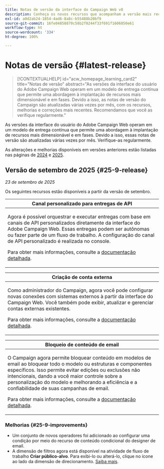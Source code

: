 ```yaml
---
title: Notas de versão da interface do Campaign Web v8
description: Conheça os novos recursos que acompanham a versão mais recente da interface do Campaign Web
exl-id: a0d2ab24-1854-4ad6-8a8c-b55488b20bf9
source-git-commit: 16fe04858870c58b2f0244f33f691f1606050e61
workflow-type: ht
source-wordcount: '334'
ht-degree: 100%

---
```


# Notas de versão {#latest-release}

>[!CONTEXTUALHELP]
>id="acw_homepage_learning_card2"
>title="Notas de versão"
>abstract="As versões da interface do usuário do Adobe Campaign Web operam em um modelo de entrega contínua que permite uma abordagem à implantação de recursos mais dimensionável e em fases. Devido a isso, as notas de versão do Campaign são atualizadas várias vezes por mês, com os recursos, melhorias e correções mais recentes. Recomendamos que você as verifique regularmente."

As versões da interface do usuário do Adobe Campaign Web operam em um modelo de entrega contínua que permite uma abordagem à implantação de recursos mais dimensionável e em fases. Devido a isso, essas notas de versão são atualizadas várias vezes por mês. Verifique-as regularmente.

As alterações e melhorias disponíveis em versões anteriores estão listadas nas páginas de [2024](release-notes-24.md) e [2025](release-notes-25.md).

## Versão de setembro de 2025 {#25-9-release}

_23 de setembro de 2025_

Os seguintes recursos estão disponíveis a partir da versão de setembro.

<table>
<thead>
<tr>
<th><strong>Canal personalizado para entregas de API</strong><br/></th>
</tr>
</thead>
<tbody>
<tr>
<td>
<p>Agora é possível orquestrar e executar entregas com base em canais de API personalizados diretamente da interface do Adobe Campaign Web. Essas entregas podem ser autônomas ou fazer parte de um fluxo de trabalho. A configuração do canal de API personalizado é realizada no console.</p>
<p>Para obter mais informações, consulte a <a href="../call-center/gs-custom-channel.md">documentação detalhada</a>.</p>
</td>
</tr>
</tbody>
</table>

<table>
<thead>
<tr>
<th><strong>Criação de conta externa</strong><br/></th>
</tr>
</thead>
<tbody>
<tr>
<td>
<p>Como administrador do Campaign, agora você pode configurar novas conexões com sistemas externos à partir da interface do Campaign Web. Você também pode exibir, atualizar e gerenciar contas externas existentes.</p>
<p>Para obter mais informações, consulte a <a href="../administration/create-external-account.md">documentação detalhada</a>.</p>
</td>
</tr>
</tbody>
</table>

<table>
<thead>
<tr>
<th><strong>Bloqueio de conteúdo de email</strong><br/></th>
</tr>
</thead>
<tbody>
<tr>
<td>
<p>O Campaign agora permite bloquear conteúdo em modelos de email ao bloquear todo o modelo ou estruturas e componentes específicos. Isso permite evitar edições ou exclusões não intencionais, dando a você maior controle sobre a personalização do modelo e melhorando a eficiência e a confiabilidade de suas campanhas de email.</p>
<p>Para obter mais informações, consulte a <a href="../content/content-locking.md">documentação detalhada</a>.</p>
</td>
</tr>
</tbody>
</table>

<!--table>
<thead>
<tr>
<th><strong>Integration with Adobe GenStudio</strong><br/></th>  LA? sort? Juliette
</tr>
</thead>
<tbody>
<tr>
<td>
<p>To enhance marketing efficiency and to maintain brand consistency, you can now seamlessly integrate GenStudio for Performance Marketing experiences with Campaign. This enables you to leverage GenStudio's AI-power content creation alongside Campaign's advanced orchestration capabilities.<p>
<p>For more information, refer to the detailed documentation.</p>
</td>
</tr>
</tbody>
</table-->

<!--table>
<thead>
<tr>
<th><strong>Dark mode support in the Email designer</strong><br/></th> -> pas sept, modifier composant... -> Juliette
</tr>
</thead>
<tbody>
<tr>
<td>
<p>The Email Designer now offers the ability to switch to dark mode view, where you can additionally define specific custom settings. Note that the final rendering depends on the recipient's email client, and not all email clients support dark mode.</p>
<p>For more information, refer to the detailed documentation.</p>
</td>
</tr>
</tbody>
</table-->

<!--table>>
<thead>
<tr>
<th><strong>Multilingual capabilities for transactional messaging and push notifications (LA)</strong><br/></th> 
</tr>
</thead>
<tbody>
<tr>
<td>
<p>You can now send multiple transactional messages and push notifications in different languages in Adobe Campaign Web User Interface. The Multilingual delivery feature allows you to choose the default language of your delivery as well as the different languages in which the delivery can be sent. You can also preview these deliveries in the languages you have chosen.</p>
<p>Note: this capability is only available for a set of organizations (Limited Availability), and will be rolled out globally in a future release.</p>
<p>For more information, refer to the detailed documentation.</p>
</td>
</tr>
</tbody>
</table-->

<!--table>
<thead>
<tr>
<th><strong>Profile enrichment in Transactional Messages (LA)</strong><br/></th> 
</tr>
</thead>
<tbody>
<tr>
<td>
<p>This capability allows you to personalize transactional messages (Email, SMS, Push) by linking Adobe Campaign database fields to the message content. You can select target mappings, enrichment columns, and a reconciliation key to ensure accurate, real-time personalization while maintaining performance thresholds.</p>
<p>Note: this capability is only available for a set of organizations (Limited Availability), and will be rolled out globally in a future release.</p>
<p>For more information, refer to the detailed documentation.</p>
</td>
</tr>
</tbody>
</table-->

<!--table>
<thead>
<tr>
<th><strong>Dynamic reporting for transactional messaging (LA)</strong><br/></th> 
</tr>
</thead>
<tbody>
<tr>
<td>
<p>Note: this capability is only available for a set of organizations (Limited Availability), and will be rolled out globally in a future release.</p>
<p>For more information, refer to the detailed documentation.</p>
</td>
</tr>
</tbody>
</table-->


### Melhorias {#25-9-improvements}

* Um conjunto de novos operadores foi adicionado ao configurar uma condição por meio do recurso de conteúdo condicional do designer de email.
* A dimensão de filtros agora está disponível na atividade de fluxo de trabalho **Criar público-alvo**. Para exibi-lo ou alterá-lo, clique no ícone ao lado da dimensão de direcionamento. [Saiba mais](../workflows/activities/build-audience.md#build-audience-configuration).
<!--

NEO-84915 Stop button for deliveries???? ->>> met pas, juste bouton ajouté dans webUI meme comportement que console. bleu, marche, marche pas.
NEO-90345 WebUI - Extended operators for dynamic content ->>>> deja mis
NEO-88858 WebUI - Send proof from execution recurring delivery -> bug
NEO-89777 Content locking on create email template -> juliette
NEO-90365 Multi-lingual – Identify fields editable from variants???? -> fix pour SMS
query activity -> query ds workflow fitleting dimentsion 

-->

